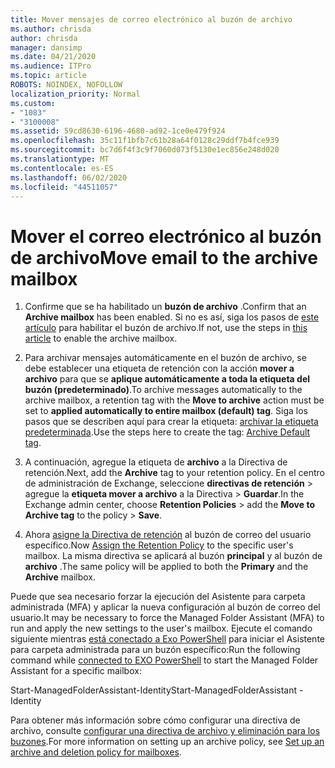 ```yaml
---
title: Mover mensajes de correo electrónico al buzón de archivo
ms.author: chrisda
author: chrisda
manager: dansimp
ms.date: 04/21/2020
ms.audience: ITPro
ms.topic: article
ROBOTS: NOINDEX, NOFOLLOW
localization_priority: Normal
ms.custom:
- "1083"
- "3100008"
ms.assetid: 59cd8630-6196-4680-ad92-1ce0e479f924
ms.openlocfilehash: 35c11f1bfb7c61b28a64f0128c29ddf7b4fce939
ms.sourcegitcommit: bc7d6f4f3c9f7060d073f5130e1ec856e248d020
ms.translationtype: MT
ms.contentlocale: es-ES
ms.lasthandoff: 06/02/2020
ms.locfileid: "44511057"
---
```

# <a name="move-email-to-the-archive-mailbox"></a><span data-ttu-id="ba941-102">Mover el correo electrónico al buzón de archivo</span><span class="sxs-lookup"><span data-stu-id="ba941-102">Move email to the archive mailbox</span></span>

1. <span data-ttu-id="ba941-103">Confirme que se ha habilitado un **buzón de archivo** .</span><span class="sxs-lookup"><span data-stu-id="ba941-103">Confirm that an **Archive mailbox** has been enabled.</span></span> <span data-ttu-id="ba941-104">Si no es así, siga los pasos de [este artículo](https://docs.microsoft.com/microsoft-365/compliance/enable-archive-mailboxes) para habilitar el buzón de archivo.</span><span class="sxs-lookup"><span data-stu-id="ba941-104">If not, use the steps in [this article](https://docs.microsoft.com/microsoft-365/compliance/enable-archive-mailboxes) to enable the archive mailbox.</span></span>

2. <span data-ttu-id="ba941-105">Para archivar mensajes automáticamente en el buzón de archivo, se debe establecer una etiqueta de retención con la acción **mover a archivo** para que se **aplique automáticamente a toda la etiqueta del buzón (predeterminado)**.</span><span class="sxs-lookup"><span data-stu-id="ba941-105">To archive messages automatically to the archive mailbox, a retention tag with the **Move to archive** action must be set to **applied automatically to entire mailbox (default) tag**.</span></span> <span data-ttu-id="ba941-106">Siga los pasos que se describen aquí para crear la etiqueta: [archivar la etiqueta predeterminada](https://docs.microsoft.com/microsoft-365/compliance/set-up-an-archive-and-deletion-policy-for-mailboxes#create-a-custom-archive-default-policy-tag).</span><span class="sxs-lookup"><span data-stu-id="ba941-106">Use the steps here to create the tag: [Archive Default tag](https://docs.microsoft.com/microsoft-365/compliance/set-up-an-archive-and-deletion-policy-for-mailboxes#create-a-custom-archive-default-policy-tag).</span></span>

3. <span data-ttu-id="ba941-107">A continuación, agregue la etiqueta de **archivo** a la Directiva de retención.</span><span class="sxs-lookup"><span data-stu-id="ba941-107">Next, add the **Archive** tag to your retention policy.</span></span> <span data-ttu-id="ba941-108">En el centro de administración de Exchange, seleccione **directivas de retención** > agregue la **etiqueta mover a archivo** a la Directiva > **Guardar**.</span><span class="sxs-lookup"><span data-stu-id="ba941-108">In the Exchange admin center, choose **Retention Policies** > add the **Move to Archive tag** to the policy > **Save**.</span></span>

4. <span data-ttu-id="ba941-109">Ahora [asigne la Directiva de retención](https://docs.microsoft.com/exchange/security-and-compliance/messaging-records-management/apply-retention-policy) al buzón de correo del usuario específico.</span><span class="sxs-lookup"><span data-stu-id="ba941-109">Now [Assign the Retention Policy](https://docs.microsoft.com/exchange/security-and-compliance/messaging-records-management/apply-retention-policy) to the specific user's mailbox.</span></span> <span data-ttu-id="ba941-110">La misma directiva se aplicará al buzón **principal** y al buzón de **archivo** .</span><span class="sxs-lookup"><span data-stu-id="ba941-110">The same policy will be applied to both the **Primary** and the **Archive** mailbox.</span></span>

<span data-ttu-id="ba941-111">Puede que sea necesario forzar la ejecución del Asistente para carpeta administrada (MFA) y aplicar la nueva configuración al buzón de correo del usuario.</span><span class="sxs-lookup"><span data-stu-id="ba941-111">It may be necessary to force the Managed Folder Assistant (MFA) to run and apply the new settings to the user's mailbox.</span></span> <span data-ttu-id="ba941-112">Ejecute el comando siguiente mientras [está conectado a Exo PowerShell](https://docs.microsoft.com/powershell/exchange/exchange-online/connect-to-exchange-online-powershell/connect-to-exchange-online-powershell?view=exchange-ps) para iniciar el Asistente para carpeta administrada para un buzón específico:</span><span class="sxs-lookup"><span data-stu-id="ba941-112">Run the following command while [connected to EXO PowerShell](https://docs.microsoft.com/powershell/exchange/exchange-online/connect-to-exchange-online-powershell/connect-to-exchange-online-powershell?view=exchange-ps) to start the Managed Folder Assistant for a specific mailbox:</span></span>
  
<span data-ttu-id="ba941-113">Start-ManagedFolderAssistant-Identity<name of the mailbox></span><span class="sxs-lookup"><span data-stu-id="ba941-113">Start-ManagedFolderAssistant -Identity <name of the mailbox></span></span>

<span data-ttu-id="ba941-114">Para obtener más información sobre cómo configurar una directiva de archivo, consulte [configurar una directiva de archivo y eliminación para los buzones](https://docs.microsoft.com/microsoft-365/compliance/set-up-an-archive-and-deletion-policy-for-mailboxes#step-1-enable-archive-mailboxes-for-users).</span><span class="sxs-lookup"><span data-stu-id="ba941-114">For more information on setting up an archive policy, see [Set up an archive and deletion policy for mailboxes](https://docs.microsoft.com/microsoft-365/compliance/set-up-an-archive-and-deletion-policy-for-mailboxes#step-1-enable-archive-mailboxes-for-users).</span></span>
  